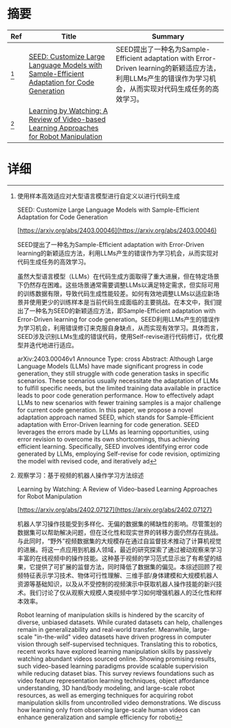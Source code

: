 # 摘要

| Ref | Title | Summary |
| --- | --- | --- |
| [^1] | [SEED: Customize Large Language Models with Sample-Efficient Adaptation for Code Generation](https://arxiv.org/abs/2403.00046) | SEED提出了一种名为Sample-Efficient adaptation with Error-Driven learning的新颖适应方法，利用LLMs产生的错误作为学习机会，从而实现对代码生成任务的高效学习。 |
| [^2] | [Learning by Watching: A Review of Video-based Learning Approaches for Robot Manipulation](https://arxiv.org/abs/2402.07127) |  |

# 详细

[^1]: 使用样本高效适应对大型语言模型进行自定义以进行代码生成

    SEED: Customize Large Language Models with Sample-Efficient Adaptation for Code Generation

    [https://arxiv.org/abs/2403.00046](https://arxiv.org/abs/2403.00046)

    SEED提出了一种名为Sample-Efficient adaptation with Error-Driven learning的新颖适应方法，利用LLMs产生的错误作为学习机会，从而实现对代码生成任务的高效学习。

    

    虽然大型语言模型（LLMs）在代码生成方面取得了重大进展，但在特定场景下仍然存在困难。这些场景通常需要调整LLMs以满足特定需求，但实际可用的训练数据有限，导致代码生成性能较差。如何有效地调整LLMs以适应新场景并使用更少的训练样本是当前代码生成面临的主要挑战。在本文中，我们提出了一种名为SEED的新颖适应方法，即Sample-Efficient adaptation with Error-Driven learning for code generation。SEED利用LLMs产生的错误作为学习机会，利用错误修订来克服自身缺点，从而实现有效学习。具体而言，SEED涉及识别LLMs生成的错误代码，使用Self-revise进行代码修订，优化模型并迭代地进行适应。

    arXiv:2403.00046v1 Announce Type: cross  Abstract: Although Large Language Models (LLMs) have made significant progress in code generation, they still struggle with code generation tasks in specific scenarios. These scenarios usually necessitate the adaptation of LLMs to fulfill specific needs, but the limited training data available in practice leads to poor code generation performance. How to effectively adapt LLMs to new scenarios with fewer training samples is a major challenge for current code generation. In this paper, we propose a novel adaptation approach named SEED, which stands for Sample-Efficient adaptation with Error-Driven learning for code generation. SEED leverages the errors made by LLMs as learning opportunities, using error revision to overcome its own shortcomings, thus achieving efficient learning. Specifically, SEED involves identifying error code generated by LLMs, employing Self-revise for code revision, optimizing the model with revised code, and iteratively ad
    
[^2]: 观察学习：基于视频的机器人操作学习方法综述

    Learning by Watching: A Review of Video-based Learning Approaches for Robot Manipulation

    [https://arxiv.org/abs/2402.07127](https://arxiv.org/abs/2402.07127)

    

    

    机器人学习操作技能受到多样化、无偏的数据集的稀缺性的影响。尽管策划的数据集可以帮助解决问题，但在泛化性和现实世界的转移方面仍然存在挑战。与此同时，“野外”视频数据集的大规模存在通过自监督技术推动了计算机视觉的进展。将这一点应用到机器人领域，最近的研究探索了通过被动观察来学习丰富的在线视频中的操作技能。这种基于视频的学习范式显示出了有希望的结果，它提供了可扩展的监督方法，同时降低了数据集的偏见。本综述回顾了视频特征表示学习技术、物体可行性理解、三维手部/身体建模和大规模机器人资源等基础知识，以及从不受控制的视频演示中获取机器人操作技能的新兴技术。我们讨论了仅从观察大规模人类视频中学习如何增强机器人的泛化性和样本效率。

    Robot learning of manipulation skills is hindered by the scarcity of diverse, unbiased datasets. While curated datasets can help, challenges remain in generalizability and real-world transfer. Meanwhile, large-scale "in-the-wild" video datasets have driven progress in computer vision through self-supervised techniques. Translating this to robotics, recent works have explored learning manipulation skills by passively watching abundant videos sourced online. Showing promising results, such video-based learning paradigms provide scalable supervision while reducing dataset bias. This survey reviews foundations such as video feature representation learning techniques, object affordance understanding, 3D hand/body modeling, and large-scale robot resources, as well as emerging techniques for acquiring robot manipulation skills from uncontrolled video demonstrations. We discuss how learning only from observing large-scale human videos can enhance generalization and sample efficiency for roboti
    

